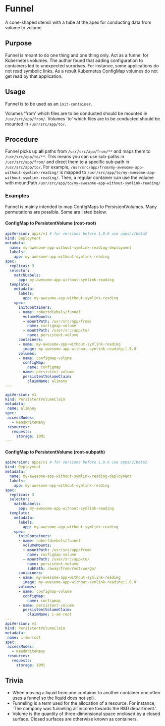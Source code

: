 # Funnel 
A cone-shaped utensil with a tube at the apex for conducting data from volume to volume.

## Purpose
Funnel is meant to do one thing and one thing only. Act as a funnel for Kubernetes volumes.
The author found that adding configuration to containers led to unexpected surprises.
For instance, some applications do not read symbolic links. As a result Kubernetes ConfigMap volumes do not get read by that application.

## Usage
Funnel is to be used as an `init-container`. 

Volumes 'from' which files are to be conducted should be mounted in `/usr/src/app/from/`.
Volumes 'to' which files are to be conducted should be mounted in `/usr/src/app/to/`.

## Procedure
Funnel picks up **all** paths from `/usr/src/app/from/**` and maps them to `/usr/src/app/to/**`.
This means you can use sub-paths in `/usr/src/app/from/` and direct them to a specific sub-path in `/usr/src/app/to/`.
For example, `/usr/src/app/from/my-awesome-app-without-symlink-reading/` is mapped to `/usr/src/app/to/my-awesome-app-without-symlink-reading/`.
Then, a regular container can use the volume with mountPath `/usr/src/app/to/my-awesome-app-without-symlink-reading/`

### Examples
Funnel is mainly intended to map ConfigMaps to PersistentVolumes. 
Many permutations are possible. Some are listed below.
#### ConfigMap to PersistentVolume (root-root)
````yaml
apiVersion: apps/v1 # for versions before 1.9.0 use apps/v1beta2
kind: Deployment
metadata:
  name: my-awesome-app-without-symlink-reading-deployment
  labels:
    app: my-awesome-app-without-symlink-reading
spec:
  replicas: 3
  selector:
    matchLabels:
      app: my-awesome-app-without-symlink-reading
  template:
    metadata:
      labels:
        app: my-awesome-app-without-symlink-reading
    spec:
      initContainers:
      - name: robertdiebels/funnel
        volumeMounts:
        - mountPath: /usr/src/app/from/
          name: configmap-volume
        - mountPath: /user/src/app/to/
          name: persistent-volume
      containers:
      - name: my-awesome-app-without-symlink-reading
        image: my-awesome-app-without-symlink-reading:1.0.0
      volumes:
      - name: configmap-volume
        configMap:
          name: configmap
      - name: persistent-volume
        persistentVolumeClaim:
          claimName: alimony
---

apiVersion: v1
kind: PersistentVolumeClaim
metadata:
 name: alimony
spec:
 accessModes:
   - ReadWriteMany
 resources:
   requests:
     storage: 10Mi
---

````
#### ConfigMap to PersistentVolume (root-subpath)
````yaml
apiVersion: apps/v1 # for versions before 1.9.0 use apps/v1beta2
kind: Deployment
metadata:
  name: my-awesome-app-without-symlink-reading-deployment
  labels:
    app: my-awesome-app-without-symlink-reading
spec:
  replicas: 3
  selector:
    matchLabels:
      app: my-awesome-app-without-symlink-reading
  template:
    metadata:
      labels:
        app: my-awesome-app-without-symlink-reading
    spec:
      initContainers:
      - name: robertdiebels/funnel
        volumeMounts:
        - mountPath: /usr/src/app/from/
          name: configmap-volume
        - mountPath: /user/src/app/to/
          name: persistent-volume
          subPath: /away/from/root/we/go/
      containers:
      - name: my-awesome-app-without-symlink-reading
        image: my-awesome-app-without-symlink-reading:1.0.0
      volumes:
      - name: configmap-volume
        configMap:
          name: configmap
      - name: persistent-volume
        persistentVolumeClaim:
          claimName: i-am-root
---
apiVersion: v1
kind: PersistentVolumeClaim
metadata:
 name: i-am-root
spec:
 accessModes:
   - ReadWriteMany
 resources:
   requests:
     storage: 10Mi
````

## Trivia
- When moving a liquid from one container to another container one often uses a funnel so the liquid does not spill.
- Funneling is a term used for the allocation of a resource. For instance, 'The company was funneling all income towards the R&D department.'.
- Volume is the quantity of three-dimensional space enclosed by a closed surface. Closed surfaces are otherwise known as containers.